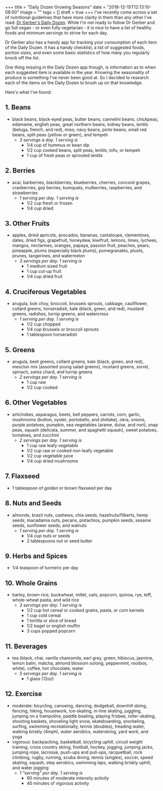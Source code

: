 +++
title = "Daily Dozen Growing Seasons"
date = "2018-12-15T12:13:10-08:00"
image = ""
tags = []
draft = true
+++
I've recently come across a set of nutritional guidelines that have more clarity in them than any other I've read: [Dr Gerber's Daily Dozen](https://youtu.be/MqmSMunAtss). While I'm not ready to follow Dr Gerber and go full vegan - or even fully vegetarian - it is nice to have a list of healthy foods and minimum servings to strive for each day.

Dr Gerber also has a handy app for tracking your consumption of each item of the Daily Dozen. It has a handy checklist, a list of suggested foods, portion sizes, and even some basic statistics of how many you regularly knock off the list.

One thing missing in the Daily Dozen app though, is information as to when each suggested item is available in the year. Knowing the seasonality of produce is something I've never been good at. So I decided to research each of the items on the Daily Dozen to brush up on that knowledge.

Here's what I've found:

## 1. Beans

- black beans, black-eyed peas, butter beans, cannelini beans, chickpeas, edamame, english peas, great northern beans, kidney beans, lentils (beluga, french, and red), miso, navy beans, pinto beans, small red beans, split peas (yellow or green), and tempeh
  - *3 servings a day. 1 serving is*
    - 1/4 cup of hummus or bean dip
    - 1/2 cup cooked beans, split peas, lentils, tofu, or tempeh
    - 1 cup of fresh peas or sprouted lentils

## 2. Berries

- acai, barberries, blackberries, blueberries, cherries, concord grapes, cranberries, goji berries, kumquats, mulberries, raspberries, and strawberries
  - *1 serving per day. 1 serving is*
    - 1/2 cup fresh or frozen
    - 1/4 cup dried

## 3. Other Fruits

- apples, dried apricots, avocados, bananas, cantaloupe, clementines, dates, dried figs, grapefruit, honeydew, kiwifruit, lemons, limes, lychees, mangos, nectarines, oranges, papaya, passion fruit, peaches, pears, pineapple, plums (especially black plums), pomegranates, pluots, prunes, tangerines, and watermelon
  - *3 servings per day. 1 serving is*
    - 1 medium sized fruit
    - 1 cup cut-up fruit
    - 1/4 cup dried fruit

## 4. Cruciferous Vegetables

- arugula, bok choy, broccoli, brussels sprouts, cabbage, cauliflower, collard greens, horseradish, kale (black, green, and red), mustard greens, radishes, turnip greens, and watercress
  - *1 serving per day. 1 serving is*
    - 1/2 cup chopped
    - 1/4 cup brussels or broccoli sprouts
    - 1 tablespoon horseradish

## 5. Greens

- arugula, beet greens, collard greens, kale (black, green, and red), mesclun mix (assorted young salad greens), mustard greens, sorrel, spinach, swiss chard, and turnip greens
  - *2 servings per day. 1 serving is*
    - 1 cup raw
    - 1/2 cup cooked

## 6. Other Vegetables

- artichokes, asparagus, beets, bell peppers, carrots, corn, garlic, mushrooms (button, oyster, portobello, and shiitake), okra, onions, purple potatoes, pumpkin, sea vegetables (arame, dulse, and nori), snap peas, squash (delicata, summer, and spaghetti squash), sweet potatoes, tomatoes, and zucchini
  - *2 servings per day. 1 serving is*
    - 1 cup raw leafy vegetable
    - 1/2 cup raw or cooked non-leafy vegetable
    - 1/2 cup vegetable juice
    - 1/4 cup dried mushrooms

## 7. Flaxseed

- 1 tablespoon of golden or brown flaxseed per day

## 8. Nuts and Seeds

- almonds, brazil nuts, cashews, chia seeds, hazelnuts/filberts, hemp seeds, macadamia nuts, pecans, pistachios, pumpkin seeds, sesame seeds, sunflower seeds, and walnuts
  - *1 serving per day. 1 serving is*
    - 1/4 cup nuts or seeds
    - 2 tablespoons nut or seed butter

## 9. Herbs and Spices

- 1/4 teaspoon of turmeric per day

## 10. Whole Grains

- barley, brown rice, buckwheat, millet, oats, popcorn, quinoa, rye, teff, whole-wheat pasta, and wild rice
  - *3 servings per day. 1 serving is*
    - 1/2 cup hot cereal or cooked grains, pasta, or corn kernels
    - 1 cup cold cereal
    - 1 tortilla or slice of bread
    - 1/2 bagel or english muffin
    - 3 cups popped popcorn

## 11. Beverages

- tea (black, chai, vanilla chamomile, earl grey, green, hibiscus, jasmine, lemon balm, matcha, almond blossom oolong, peppermint, rooibos, white), coffee, hot chocolate, water
  - *5 servings per day. 1 serving is*
    - 1 glass (12oz)

## 12. Exercise

- moderate: bicycling, canoeing, dancing, dodgeball, downhill skiing, fencing, hiking, housework, ice-skating, in-line skating, juggling, jumping on a trampoline, paddle boating, playing frisbee, roller-skating, shooting baskets, shoveling light snow, skateboarding, snorkeling, surfing, swimming recreationally, tennis (doubles), treading water, walking briskly (4mph), water aerobics, waterskiing, yard work, and yoga
- vigorous: backpacking, basketball, bicycling uphill, circuit weight training, cross country skiing, football, hockey, jogging, jumping jacks, jumping rope, lacrosse, push-ups and pull-ups, racquetball, rock climbing, rugby, running, scuba diving, tennis (singles), soccer, speed skating, squash, step aerobics, swimming laps, walking briskly uphill, and water jogging
  - *1 "serving" per day. 1 serving is*
    - 90 minutes of moderate intensity activity
    - 40 minutes of vigorous activity